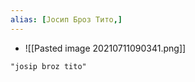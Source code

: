 ```yaml
---
alias: [Јосип Броз Тито,]
---
```


- ![[Pasted image 20210711090341.png]]

```
"josip broz tito"
```